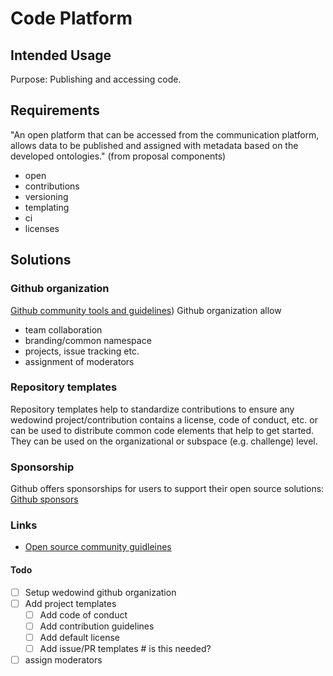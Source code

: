 # Code Platform

## Intended Usage

Purpose: Publishing and accessing code.

## Requirements

"An open platform that can be accessed from the communication platform, allows data to be published and assigned with metadata based on the developed ontologies." (from proposal components)

- open
- contributions
- versioning
- templating
- ci
- licenses

## Solutions

### Github organization

[Github community tools and guidelines](https://docs.github.com/en/communities))
Github organization allow
- team collaboration
- branding/common namespace
- projects, issue tracking etc.
- assignment of moderators

### Repository templates 
Repository templates help to standardize contributions to ensure any wedowind project/contribution contains a license, code of conduct, etc. or can be used to distribute common code elements that help to get started. They can be used on the organizational or subspace (e.g. challenge) level.   

### Sponsorship
Github offers sponsorships for users to support their open source solutions: [Github sponsors](https://github.com/sponsors)


### Links
- [Open source community guidleines](https://opensource.guide/building-community/)

#### __Todo__
- [ ] Setup wedowind github organization
- [ ] Add project templates
  - [ ] Add code of conduct
  - [ ] Add contribution guidelines
  - [ ] Add  default license
  - [ ] Add issue/PR templates  # is this needed?
- [ ] assign moderators
